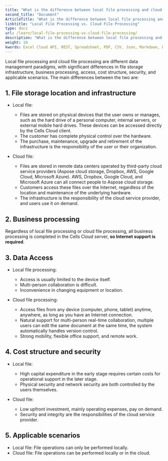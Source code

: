 ```yaml
---
title: "What is the difference between local file processing and cloud file processing in Aspose.Cells Cloud?"
second_title: "Document"
ArticleTitle: "What is the difference between local file processing and cloud file processing in Aspose.Cells Cloud?"
linktitle: "Local File Processing vs. Cloud File Processing"
type: docs
url: /learn/local-file-processing-vs-cloud-file-processing/
description: "What is the difference between local file processing and cloud file processing? Local file processing and cloud file processing are two fundamentally different data management paradigms, with significant differences in storage infrastructure, business processing, access, cost structure, security, and applicable scenarios."
weight: 10
kwords: Excel Cloud API, REST, Spreadsheet, PDF, CSV, Json, Markdown, Local File Processing vs. Cloud File Processing
---
```


Local file processing and cloud file processing are different data management paradigms, with significant differences in file storage infrastructure, business processing, access, cost structure, security, and applicable scenarios. The main differences between the two are:

## 1. File storage location and infrastructure

- Local file:

  - Files are stored on physical devices that the user owns or manages, such as the hard drive of a personal computer, internal servers, or external mobile hard drives. These devices can be accessed directly by the Cells Cloud client.
  - The customer has complete physical control over the hardware.
  - The purchase, maintenance, upgrade and retirement of the infrastructure is the responsibility of the user or their organization.

- Cloud file:

  - Files are stored in remote data centers operated by third-party cloud service providers (Aspose cloud storage, Dropbox, AWS, Google Cloud, Microsoft Azure). AWS, Dropbox, Google Cloud, and Microsoft Azure can all connect people to Aspose cloud storage.
  - Customers access these files over the Internet, regardless of the location and maintenance of the underlying hardware.
  - The infrastructure is the responsibility of the cloud service provider, and users use it on demand.

## 2. Business processing

Regardless of local file processing or cloud file processing, all business processing is completed in the Cells Cloud server, **so Internet support is required**.

## 3. Data Access

- Local file processing:

  - Access is usually limited to the device itself.
  - Multi-person collaboration is difficult.
  - Inconvenience in changing equipment or location.

- Cloud file processing:

  - Access files from any device (computer, phone, tablet) anytime, anywhere, as long as you have an Internet connection.
  - Natural support for multi-person real-time collaboration, multiple users can edit the same document at the same time, the system automatically handles version control.
  - Strong mobility, flexible office support, and remote work.
  
## 4. Cost structure and security

- Local file:
  
  - High capital expenditure in the early stage requires certain costs for operational support in the later stage.
  - Physical security and network security are both controlled by the users themselves.

- Cloud file:

  - Low upfront investment, mainly operating expenses, pay on demand.
  - Security and integrity are the responsibilities of the cloud service provider.

## 5. Applicable scenarios

- Local file: File operations can only be performed locally.
- Cloud file: File operations can be performed locally or in the cloud.
